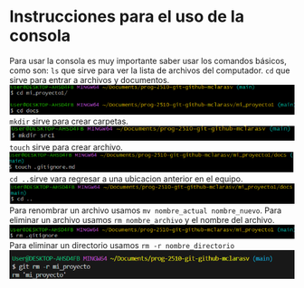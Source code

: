 # Instrucciones para el uso de la consola
Para usar la consola es muy importante saber usar los comandos básicos, como son: `ls` que sirve para ver la lista de archivos del computador.
`cd` que sirve para entrar a archivos y documentos.
![lista de configuración](../images/cd.png)
`mkdir` sirve para crear carpetas.
![lista de configuración](../images/Captura%20de%20pantalla%202025-02-13%20142052.png)
`touch` sirve para crear archivo.
![lista de configuración](../images/touch%20.png)
`cd ..`sirve vara regresar a una ubicacion anterior en el equipo.
![lista de configuración](../images/cd%20...png)
Para renombrar un archivo usamos `mv nombre_actual nombre_nuevo`.
Para eliminar un archivo usamos `rm nombre_archivo` y el nombre del archivo.
![lista de configuración](../images/rm.png)
Para eliminar un directorio usamos `rm -r nombre_directorio`
![lista de configuración](../images/rm%20-r.png)